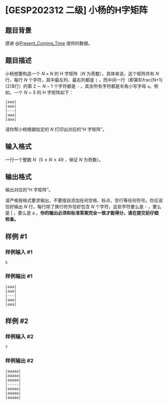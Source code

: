 # [GESP202312 二级] 小杨的H字矩阵

## 题目背景

感谢 @[Present_Coming_Time](/user/793625) 提供的数据。

## 题目描述

小杨想要构造一个 $N \times N$ 的 H 字矩阵（$N$ 为奇数），具体来说，这个矩阵共有 $N$ 行，每行 $N$ 个字符，其中最左列、最右列都是 `|` ，而中间一行（即第$\frac{N+1}{2}$行）的第 $2 \sim N-1$ 个字符都是 `-` ，其余所有字符都是半角小写字母 `a`。例如，一个 $N=5$ 的 H 字矩阵如下：
```
|aaa|
|aaa|
|---|
|aaa|
|aaa|
```
请你帮小杨根据给定的 $N$ 打印出对应的“H 字矩阵”。

## 输入格式

一行一个整数 $N$（$5\le N \le 49$ ，保证 $N$ 为奇数）。

## 输出格式

输出对应的“H 字矩阵”。

请严格按格式要求输出，不要擅自添加任何空格、标点、空行等任何符号。你应该恰好输出 $N$ 行，每行除了换行符外恰好包含 $N$ 个字符，这些字符要么是 - ，要么是 | ，要么是 a 。**你的输出必须和标准答案完全一致才能得分，请在提交前仔细检查。**

## 样例 #1

### 样例输入 #1

```
5
```

### 样例输出 #1

```
|aaa|
|aaa|
|---|
|aaa|
|aaa|
```

## 样例 #2

### 样例输入 #2

```
7
```

### 样例输出 #2

```
|aaaaa|
|aaaaa|
|aaaaa|
|-----|
|aaaaa|
|aaaaa|
|aaaaa|
```